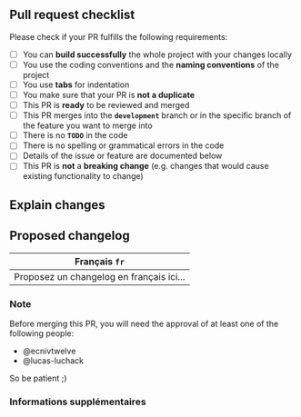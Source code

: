 <!-- Please refer to our contributing documentation for any questions on submitting a pull request -->

## Pull request checklist

Please check if your PR fulfills the following requirements:
- [ ] You can **build successfully** the whole project with your changes locally
- [ ] You use the coding conventions and the **naming conventions** of the project
- [ ] You use **tabs** for indentation
- [ ] You make sure that your PR is **not a duplicate**
- [ ] This PR is **ready** to be reviewed and merged
- [ ] This PR merges into the **`development`** branch or in the specific branch of the feature you want to merge into
- [ ] There is no **`TODO`** in the code
- [ ] There is no spelling or grammatical errors in the code
- [ ] Details of the issue or feature are documented below
- [ ] This PR is **not** a **breaking change** (e.g. changes that would cause existing functionality to change)

## Explain changes


## Proposed changelog

| Français `fr` |
| --- |
| Proposez un changelog en français ici... |

### Note
Before merging this PR, you will need the approval of at least one of the following people:
- @ecnivtwelve
- @lucas-luchack

So be patient ;)

### Informations supplémentaires
